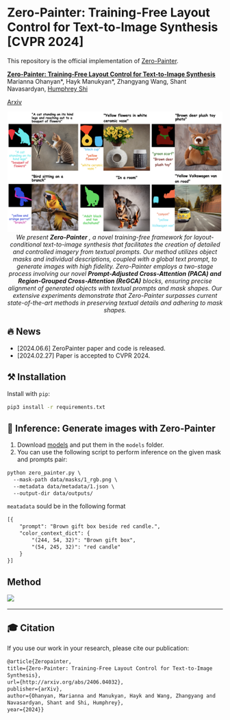 # Zero-Painter: Training-Free Layout Control for Text-to-Image Synthesis [CVPR 2024]

This repository is the official implementation of [Zero-Painter](https://arxiv.org/abs/2406.04032).


**[Zero-Painter: Training-Free Layout Control for Text-to-Image Synthesis](https://arxiv.org/abs/2406.04032)**
</br>
Marianna Ohanyan*,
Hayk Manukyan*,
Zhangyang Wang,
Shant Navasardyan,
[Humphrey Shi](https://www.humphreyshi.com)
</br>

[Arxiv](https://arxiv.org/abs/2406.04032) 

<p align="center">
<img src="__assets__/github/teaser.png" width="800px"/>  
<br>
<em>
We present <strong>Zero-Painter</strong> , a novel training-free framework for layout-conditional text-to-image synthesis that facilitates the creation of detailed and controlled imagery from textual prompts. Our method utilizes object masks and individual descriptions, coupled with a global text prompt, to generate images with high fidelity. Zero-Painter employs a two-stage process involving our novel <strong>Prompt-Adjusted Cross-Attention (PACA) and Region-Grouped Cross-Attention (ReGCA)</strong> blocks, ensuring precise alignment of generated objects with textual prompts and mask shapes. Our extensive experiments demonstrate that Zero-Painter surpasses current state-of-the-art methods in preserving textual details and adhering to mask shapes.

</em>
</p>

## 🔥 News
- [2024.06.6] ZeroPainter paper and code is released.
- [2024.02.27] Paper is accepted to CVPR 2024.


## ⚒️ Installation

<!-- Install with `conda`: 
```bash
conda env create -f environment.yaml
conda activate zero-painter
``` -->
Install with `pip`:
```bash
pip3 install -r requirements.txt
```

## 💃 Inference: Generate images with Zero-Painter

1. Download [models](https://huggingface.co/PAIR/Zero-Painter) and put them in the `models` folder.
2. You can use the following script to perform inference on the given mask and prompts pair:
```
python zero_painter.py \
  --mask-path data/masks/1_rgb.png \
  --metadata data/metadata/1.json \
  --output-dir data/outputs/
```

`meatadata` sould be in the following format
```
[{
    "prompt": "Brown gift box beside red candle.",
    "color_context_dict": {
        "(244, 54, 32)": "Brown gift box",
        "(54, 245, 32)": "red candle"
    }
}]
```
<!-- ```
python hd_inpaint.py \
  --model-id ONE_OF[ds8_inp, sd2_inp, sd15_inp] \
  --method ONE_OF[baseline, painta, rasg, painta+rasg] \
  --image-path HR_IMAGE_PATH \
  --mask-path HR_IMAGE_MASK \
  --prompt PROMPT_TXT \
  --output-dir OUTPUT_DIRECTORY
``` -->

## Method

<img src="__assets__/github/method_arch.png" raw=true>

---  

## 🎓 Citation
If you use our work in your research, please cite our publication:
```
@article{Zeropainter,
title={Zero-Painter: Training-Free Layout Control for Text-to-Image Synthesis},
url={http://arxiv.org/abs/2406.04032},
publisher={arXiv},
author={Ohanyan, Marianna and Manukyan, Hayk and Wang, Zhangyang and Navasardyan, Shant and Shi, Humphrey},
year={2024}}

```
